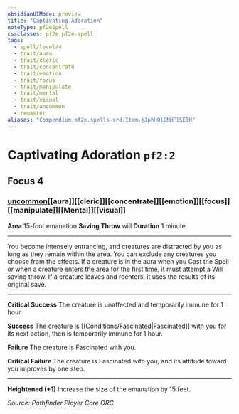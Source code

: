 ```yaml
---
obsidianUIMode: preview
title: "Captivating Adoration"
noteType: pf2eSpell
cssclasses: pf2e,pf2e-spell
tags:
  - spell/level/4
  - trait/aura
  - trait/cleric
  - trait/concentrate
  - trait/emotion
  - trait/focus
  - trait/manipulate
  - trait/mental
  - trait/visual
  - trait/uncommon
  - remaster
aliases: "Compendium.pf2e.spells-srd.Item.jJphHQlENHFlSElH" 
---
```

# Captivating Adoration  `pf2:2`  
## Focus 4
### [uncommon](uncommon "Uncommon Rarity Trait")[[aura]][[cleric]][[concentrate]][[emotion]][[focus]][[manipulate]][[Mental]][[visual]]

**Area** 15-foot emanation
**Saving Throw**  will
**Duration** 1 minute
* * * 
You become intensely entrancing, and creatures are distracted by you as long as they remain within the area. You can exclude any creatures you choose from the effects. If a creature is in the aura when you Cast the Spell or when a creature enters the area for the first time, it must attempt a Will saving throw. If a creature leaves and reenters, it uses the results of its original save.

* * *

**Critical Success** The creature is unaffected and temporarily immune for 1 hour.

**Success** The creature is [[Conditions/Fascinated|Fascinated]] with you for its next action, then is temporarily immune for 1 hour.

**Failure** The creature is Fascinated with you.

**Critical Failure** The creature is Fascinated with you, and its attitude toward you improves by one step.

* * *

**Heightened (+1)** Increase the size of the emanation by 15 feet.

*Source: Pathfinder Player Core*
*ORC*